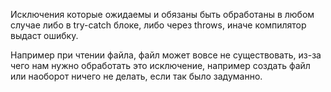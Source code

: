 Исключения которые ожидаемы и обязаны быть обработаны в любом случае либо в try-catch блоке, либо через throws, иначе компилятор выдаст ошибку. 

Например при чтении файла, файл может вовсе не существовать, из-за чего нам нужно обработать это исключение, например создать файл или наоборот ничего не делать, если так было задуманно.